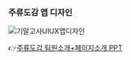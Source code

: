 ### 주류도감 앱 디자인 

![기말고사UIUX앱디자인](https://seungyeon04.github.io/A_Study/기말고사UIUX앱디자인.jpg)  
  
👉[주류도감 팀원소개+페이지소개 PPT](https://www.canva.com/design/DAGYxfRBEeM/pxsQLiEy1vfLHgA2oaqfUw/edit?utm_content=DAGYxfRBEeM&utm_campaign=designshare&utm_medium=link2&utm_source=sharebutton)  

